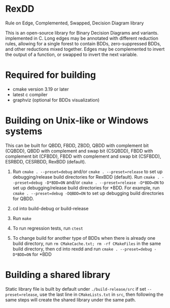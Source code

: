 # RexDD

Rule on Edge, Complemented, Swapped, Decision Diagram library

This is an open-source library for Binary Decision Diagrams
and variants. implemented in C.
Long edges may be annotated with different reduction rules,
allowing for a single forest to contain BDDs, zero-suppressed BDDs,
and other reductions mixed together.
Edges may be complemented to invert the output of a function,
or swapped to invert the next variable.

# Required for building

- cmake version 3.19 or later
- latest c compiler
- graphviz (optional for BDDs visualization)

# Building on Unix-like or Windows systems

This can be built for QBDD, FBDD, ZBDD, QBDD with complement bit (CQBDD), 
QBDD with complement and swap bit (CSQBDD), FBDD with complement bit (CFBDD), 
FBDD with complement and swap bit (CSFBDD), ESRBDD, CESRBDD, RexBDD (default).

1. Run
```cmake . --preset=debug```
and/or
```cmake . --preset=release```
to set up debugging/release build directories for RexBDD (default). 
Run
```cmake . --preset=debug -D*BDD=ON```
and/or
```cmake . --preset=release -D*BDD=ON```
to set up debugging/release build directories for *BDD. For example, 
run
```cmake . --preset=debug -DQBDD=ON```
to set up debugging build directories for QBDD.

2. cd into build-debug or build-release

3. Run ```make```

4. To run regression tests, run ```ctest```

5. To change build for another type of BDDs when there is already one 
build directory,
run ```rm CMakeCache.txt; rm -rf CMakeFiles``` in the same build directory, 
then cd into rexdd and run ```cmake . --preset=debug -D*BDD=ON``` for *BDD

# Building a shared library

Static library file is built by default under ```./build-release/src``` if set ```--preset=release```, 
use the last line in ```CMakeLists.txt``` in ```src```, then following the same steps 
will create the shared library under the same path.
